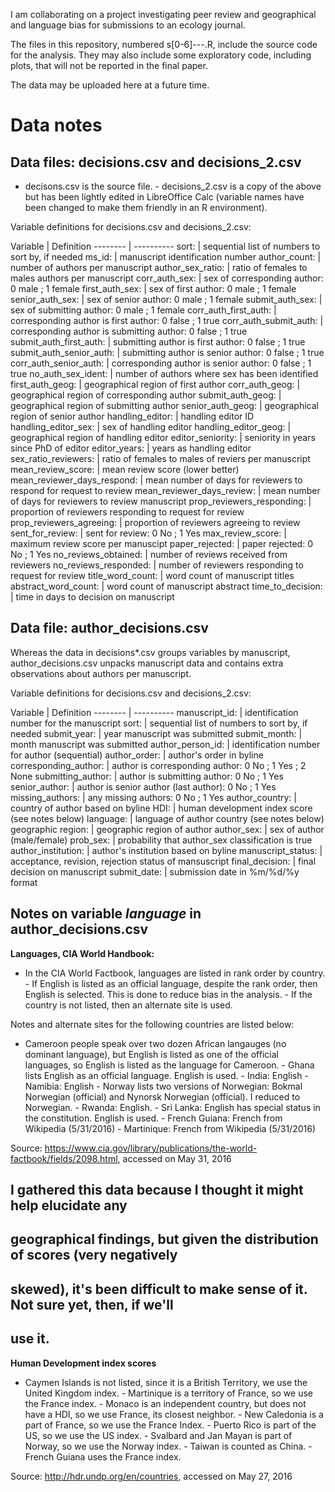 I am collaborating on a project investigating peer review and geographical and 
language bias for submissions to an ecology journal.

The files in this repository, numbered s[0-6]---.R, include the source code for 
the analysis. They may also include some exploratory code, including plots, that
will not be reported in the final paper.

The data may be uploaded here at a future time.

# Data notes

## Data files: decisions.csv and decisions_2.csv

- decisons.csv is the source file. - decisions_2.csv is a copy of the above but 
has been lightly edited in LibreOffice Calc (variable names have been changed to
make them friendly in an R environment).

Variable definitions for decisions.csv and decisions_2.csv:

Variable | Definition -------- | ---------- sort: | sequential list of numbers 
to sort by, if needed ms_id: | manuscript identification number author_count: | 
number of authors per manuscript author_sex_ratio: | ratio of females to males 
authors per manuscript corr_auth_sex: | sex of corresponding author: 0 male ; 1 
female first_auth_sex: | sex of first author: 0 male ; 1 female senior_auth_sex:
| sex of senior author: 0 male ; 1 female submit_auth_sex: | sex of submitting 
author: 0 male ; 1 female corr_auth_first_auth: | corresponding author is first 
author: 0 false ; 1 true corr_auth_submit_auth: | corresponding author is 
submitting author: 0 false ; 1 true submit_auth_first_auth: | submitting author 
is first author: 0 false ; 1 true submit_auth_senior_auth: | submitting author 
is senior author: 0 false ; 1 true corr_auth_senior_auth: | corresponding author
is senior author: 0 false ; 1 true no_auth_sex_ident: | number of authors where 
sex has been identified first_auth_geog: | geographical region of first author 
corr_auth_geog: | geographical region of corresponding author submit_auth_geog: 
| geographical region of submitting author senior_auth_geog: | geographical 
region of senior author handling_editor: | handling editor ID 
handling_editor_sex: | sex of handling editor handling_editor_geog: | 
geographical region of handling editor editor_seniority: | seniority in years 
since PhD of editor editor_years: | years as handling editor 
sex_ratio_reviewers: | ratio of females to males of reviers per manuscript 
mean_review_score: | mean review score (lower better) 
mean_reviewer_days_respond: | mean number of days for reviewers to respond for 
request to review mean_reviewer_days_review: | mean number of days for reviewers
to review manuscript prop_reviewers_responding: | proportion of reviewers 
responding to request for review prop_reviewers_agreeing: | proportion of 
reviewers agreeing to review sent_for_review: | sent for review: 0 No ; 1 Yes 
max_review_score: | maximum review score per manuscipt paper_rejected: | paper 
rejected: 0 No ; 1 Yes no_reviews_obtained: | number of reviews received from 
reviewers no_reviews_responded: | number of reviewers responding to request for 
review title_word_count: | word count of manuscript titles abstract_word_count: 
| word count of manuscript abstract time_to_decision: | time in days to decision
on manuscript

## Data file: author_decisions.csv

Whereas the data in decisions*.csv groups variables by manuscript, 
author_decisions.csv unpacks manuscript data and contains extra observations 
about authors per manuscript.

Variable definitions for decisions.csv and decisions_2.csv:

Variable | Definition -------- | ---------- manuscript_id: | identification 
number for the manuscript sort: | sequential list of numbers to sort by, if 
needed submit_year: | year manuscript was submitted submit_month: | month 
manuscript was submitted author_person_id: | identification number for author 
(sequential) author_order: | author's order in byline corresponding_author: | 
author is corresponding author: 0 No ; 1 Yes ; 2 None submitting_author: | 
author is submitting author: 0 No ; 1 Yes senior_author: | author is senior 
author (last author): 0 No ; 1 Yes missing_authors: | any missing authors: 0 No 
; 1 Yes author_country: | country of author based on byline HDI: | human 
development index score (see notes below) language: | language of author country
(see notes below) geographic region: | geographic region of author author_sex: |
sex of author (male/female) prob_sex: | probability that author_sex 
classification is true author_institution: | author's institution based on 
byline manuscript_status: | acceptance, revision, rejection status of 
mansuscript final_decision: | final decision on manuscript submit_date: | 
submission date in %m/%d/%y format

## Notes on variable *language* in author_decisions.csv

**Languages, CIA World Handbook:**

- In the CIA World Factbook, languages are listed in rank order by country. - If
English is listed as an official language, despite the rank order, then English 
is selected. This is done to reduce bias in the analysis. - If the country is 
not listed, then an alternate site is used.

Notes and alternate sites for the following countries are listed below:

- Cameroon people speak over two dozen African langauges (no dominant language),
but English is listed as one of the official languages, so English is listed as 
the language for Cameroon. - Ghana lists English as an official language. 
English is used. - India: English - Namibia: English - Norway lists two versions
of Norwegian: Bokmal Norwegian (official) and Nynorsk Norwegian (official). I 
reduced to Norwegian. - Rwanda: English. - Sri Lanka: English has special status
in the constitution. English is used. - French Guiana: French from Wikipedia 
(5/31/2016) - Martinique: French from Wikipedia (5/31/2016)

Source: 
https://www.cia.gov/library/publications/the-world-factbook/fields/2098.html, 
accessed on May 31, 2016

## I gathered this data because I thought it might help elucidate any
## geographical findings, but given the distribution of scores (very negatively
## skewed), it's been difficult to make sense of it. Not sure yet, then, if we'll
## use it.

**Human Development index scores**

- Caymen Islands is not listed, since it is a British Territory, we use the 
United Kingdom index. - Martinique is a territory of France, so we use the 
France index. - Monaco is an independent country, but does not have a HDI, so we
use France, its closest neighbor. - New Caledonia is a part of France, so we use
the France Index. - Puerto Rico is part of the US, so we use the US index. - 
Svalbard and Jan Mayan is part of Norway, so we use the Norway index. - Taiwan 
is counted as China. - French Guiana uses the France index.

Source: http://hdr.undp.org/en/countries, accessed on May 27, 2016